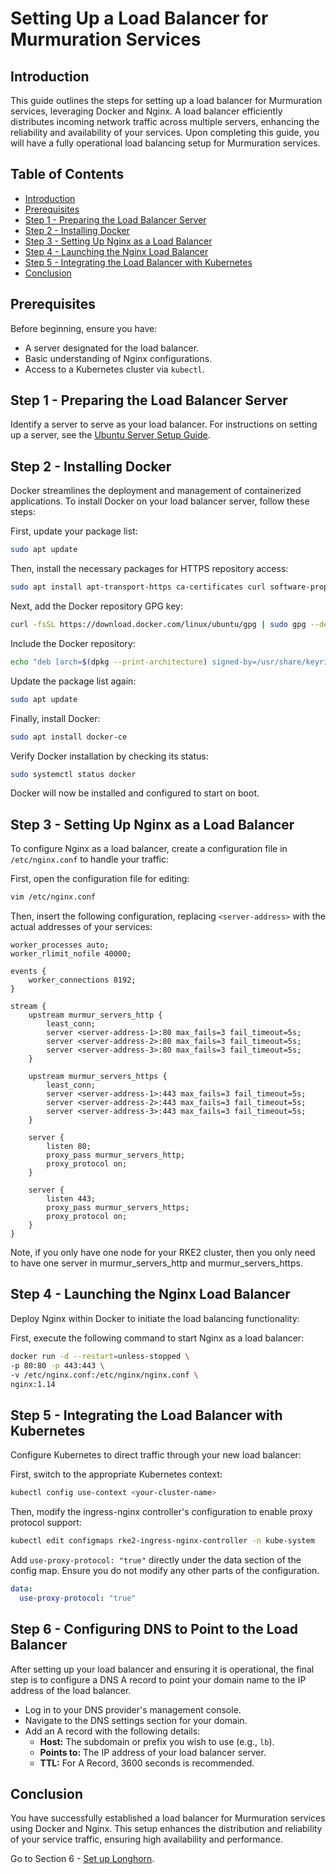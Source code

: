 # Setting Up a Load Balancer for Murmuration Services

## Introduction

This guide outlines the steps for setting up a load balancer for Murmuration services, leveraging Docker and Nginx. A load balancer efficiently distributes incoming network traffic across multiple servers, enhancing the reliability and availability of your services. Upon completing this guide, you will have a fully operational load balancing setup for Murmuration services.

## Table of Contents

- [Introduction](#introduction)
- [Prerequisites](#prerequisites)
- [Step 1 - Preparing the Load Balancer Server](#step-1---preparing-the-load-balancer-server)
- [Step 2 - Installing Docker](#step-2---installing-docker)
- [Step 3 - Setting Up Nginx as a Load Balancer](#step-3---setting-up-nginx-as-a-load-balancer)
- [Step 4 - Launching the Nginx Load Balancer](#step-4---launching-the-nginx-load-balancer)
- [Step 5 - Integrating the Load Balancer with Kubernetes](#step-5---integrating-the-load-balancer-with-kubernetes)
- [Conclusion](#conclusion)

## Prerequisites

Before beginning, ensure you have:

- A server designated for the load balancer.
- Basic understanding of Nginx configurations.
- Access to a Kubernetes cluster via `kubectl`.

## Step 1 - Preparing the Load Balancer Server

Identify a server to serve as your load balancer. For instructions on setting up a server, see the [Ubuntu Server Setup Guide](../01-setup-ubuntu/README.md).

## Step 2 - Installing Docker

Docker streamlines the deployment and management of containerized applications. To install Docker on your load balancer server, follow these steps:

First, update your package list:

```bash
sudo apt update
```

Then, install the necessary packages for HTTPS repository access:

```bash
sudo apt install apt-transport-https ca-certificates curl software-properties-common
```

Next, add the Docker repository GPG key:

```bash
curl -fsSL https://download.docker.com/linux/ubuntu/gpg | sudo gpg --dearmor -o /usr/share/keyrings/docker-archive-keyring.gpg
```

Include the Docker repository:

```bash
echo "deb [arch=$(dpkg --print-architecture) signed-by=/usr/share/keyrings/docker-archive-keyring.gpg] https://download.docker.com/linux/ubuntu $(lsb_release -cs) stable" | sudo tee /etc/apt/sources.list.d/docker.list > /dev/null
```

Update the package list again:

```bash
sudo apt update
```

Finally, install Docker:

```bash
sudo apt install docker-ce
```

Verify Docker installation by checking its status:

```bash
sudo systemctl status docker
```

Docker will now be installed and configured to start on boot.

## Step 3 - Setting Up Nginx as a Load Balancer

To configure Nginx as a load balancer, create a configuration file in `/etc/nginx.conf` to handle your traffic:

First, open the configuration file for editing:

```bash
vim /etc/nginx.conf
```

Then, insert the following configuration, replacing `<server-address>` with the actual addresses of your services:

```nginx
worker_processes auto;
worker_rlimit_nofile 40000;

events {
    worker_connections 8192;
}

stream {
    upstream murmur_servers_http {
        least_conn;
        server <server-address-1>:80 max_fails=3 fail_timeout=5s;
        server <server-address-2>:80 max_fails=3 fail_timeout=5s;
        server <server-address-3>:80 max_fails=3 fail_timeout=5s;
    }

    upstream murmur_servers_https {
        least_conn;
        server <server-address-1>:443 max_fails=3 fail_timeout=5s;
        server <server-address-2>:443 max_fails=3 fail_timeout=5s;
        server <server-address-3>:443 max_fails=3 fail_timeout=5s;
    }

    server {
        listen 80;
        proxy_pass murmur_servers_http;
        proxy_protocol on;
    }

    server {
        listen 443;
        proxy_pass murmur_servers_https;
        proxy_protocol on;
    }
}
```

Note, if you only have one node for your RKE2 cluster, then you only need to have one server in murmur_servers_http and murmur_servers_https.

## Step 4 - Launching the Nginx Load Balancer

Deploy Nginx within Docker to initiate the load balancing functionality:

First, execute the following command to start Nginx as a load balancer:

```bash
docker run -d --restart=unless-stopped \
-p 80:80 -p 443:443 \
-v /etc/nginx.conf:/etc/nginx/nginx.conf \
nginx:1.14
```

## Step 5 - Integrating the Load Balancer with Kubernetes

Configure Kubernetes to direct traffic through your new load balancer:

First, switch to the appropriate Kubernetes context:

```bash
kubectl config use-context <your-cluster-name>
```

Then, modify the ingress-nginx controller's configuration to enable proxy protocol support:

```bash
kubectl edit configmaps rke2-ingress-nginx-controller -n kube-system
```

Add `use-proxy-protocol: "true"` directly under the data section of the config map. Ensure you do not modify any other parts of the configuration.

```yaml
data:
  use-proxy-protocol: "true"
```

## Step 6 - Configuring DNS to Point to the Load Balancer

After setting up your load balancer and ensuring it is operational, the final step is to configure a DNS A record to point your domain name to the IP address of the load balancer.

- Log in to your DNS provider's management console.
- Navigate to the DNS settings section for your domain.
- Add an A record with the following details:
  - **Host:** The subdomain or prefix you wish to use (e.g., `lb`).
  - **Points to:** The IP address of your load balancer server.
  - **TTL:** For A Record, 3600 seconds is recommended.

## Conclusion

You have successfully established a load balancer for Murmuration services using Docker and Nginx. This setup enhances the distribution and reliability of your service traffic, ensuring high availability and performance.

Go to Section 6 - [Set up Longhorn](../06-setup-longhorn/README.md).
